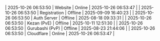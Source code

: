 | 2025-10-26 06:53:50 | Website | Online | 2025-10-26 06:53:47 |
| 2025-10-26 06:53:50 | Registration | Offline | 2025-09-09 16:40:23 |
| 2025-10-26 06:53:50 | Auth Server | Offline | 2025-08-18 09:33:31 |
| 2025-10-26 06:53:50 | Kezan (PvE) | Offline | 2025-10-11 12:51:30 |
| 2025-10-26 06:53:50 | Gurubashi (PvP) | Offline | 2025-08-23 21:44:06 |
| 2025-10-26 06:53:50 | Cloudflare | Online | 2025-10-26 06:53:47 |
